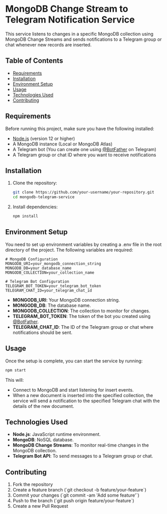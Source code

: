 # MongoDB Change Stream to Telegram Notification Service

This service listens to changes in a specific MongoDB collection using MongoDB Change Streams and sends notifications to a Telegram group or chat whenever new records are inserted.

## Table of Contents

- [Requirements](#requirements)
- [Installation](#installation)
- [Environment Setup](#environment-setup)
- [Usage](#usage)
- [Technologies Used](#technologies-used)
- [Contributing](#contributing)

## Requirements

Before running this project, make sure you have the following installed:

- [Node.js](https://nodejs.org/) (version 12 or higher)
- A MongoDB instance (Local or MongoDB Atlas)
- A Telegram bot (You can create one using [@BotFather](https://telegram.me/BotFather) on Telegram)
- A Telegram group or chat ID where you want to receive notifications

## Installation

1. Clone the repository:
   ```bash
   git clone https://github.com/your-username/your-repository.git
   cd mongodb-telegram-service
   ````

2. Install dependencies:
   ```bash
   npm install
   ```

## Environment Setup

You need to set up environment variables by creating a .env file in the root directory of the project. The following variables are required:

```env
# MongoDB Configuration
MONGODB_URI=your_mongodb_connection_string
MONGODB_DB=your_database_name
MONGODB_COLLECTION=your_collection_name

# Telegram Bot Configuration
TELEGRAM_BOT_TOKEN=your_telegram_bot_token
TELEGRAM_CHAT_ID=your_telegram_chat_id
```

- **MONGODB_URI**: Your MongoDB connection string.
- **MONGODB_DB**: The database name.
- **MONGODB_COLLECTION**: The collection to monitor for changes.
- **TELEGRAM_BOT_TOKEN**: The token of the bot you created using [@BotFather](https://telegram.me/BotFather).
- **TELEGRAM_CHAT_ID**: The ID of the Telegram group or chat where notifications should be sent.

## Usage

Once the setup is complete, you can start the service by running:

```bash
npm start
```

This will:
- Connect to MongoDB and start listening for insert events.
- When a new document is inserted into the specified collection, the service will send a notification to the specified Telegram chat with the details of the new document.

## Technologies Used

- **Node.js**: JavaScript runtime environment.
- **MongoDB**: NoSQL database.
- **MongoDB Change Streams**: To monitor real-time changes in the MongoDB collection.
- **Telegram Bot API**: To send messages to a Telegram group or chat.

## Contributing

1. Fork the repository
2. Create a feature branch (\`git checkout -b feature/your-feature\`)
3. Commit your changes (\`git commit -am 'Add some feature'\`)
4. Push to the branch (\`git push origin feature/your-feature\`)
5. Create a new Pull Request
